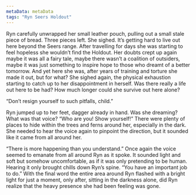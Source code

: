 ```yaml
---
metaData: metaData
tags: "Ryn Seers Holdout"
---
```


Ryn carefully unwrapped her small leather pouch, pulling out a small stale piece of bread. Three pieces left. She sighed. It’s getting hard to live out here beyond the Seers range. After travelling for days she was starting to feel hopeless she wouldn’t find the Holdout. Her doubts crept up again maybe it was all a fairy tale, maybe there wasn’t a coalition of outsiders, maybe it was just something to inspire hope to those who dreamt of a better tomorrow. And yet here she was, after years of training and torture she made it out, but for what? She sighed again, the physical exhaustion starting to catch up to her disappointment in herself. Was there really a life out here to be had? How much longer could she survive out here alone? 

“Don’t resign yourself to such pitfalls, child.”

Ryn jumped up to her feet, dagger already in hand. Was she dreaming? What was that voice? “Who are you! Show yourself!” There were plenty of places to hide within the trees and ferns around her, especially in the dark. She needed to hear the voice again to pinpoint the direction, but it sounded like it came from all around her. 

“There is more happening than you understand.” Once again the voice seemed to emanate from all around Ryn as it spoke. It sounded light and soft but somehow uncomfortable, as if it was only pretending to be human. Hearing it only brought chills down Ryn’s spine. “You have an important job to do.” With the final word the entire area around Ryn flashed with a bright light for just a moment, only after, sitting in the darkness alone, did Ryn realize that the heavy presence she had been feeling was gone.